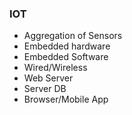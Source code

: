 ### IOT 

+ Aggregation of Sensors
+ Embedded hardware
+ Embedded Software
+ Wired/Wireless
+ Web Server
+ Server DB
+ Browser/Mobile App
